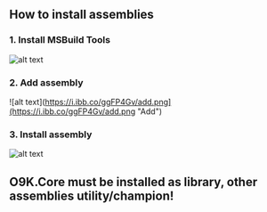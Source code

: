 ## How to install assemblies

### 1. Install MSBuild Tools
![alt text](https://i.ibb.co/S0LBW7h/ms.png "MS build")

### 2. Add assembly
![alt text](https://i.ibb.co/ggFP4Gv/add.png](https://i.ibb.co/ggFP4Gv/add.png "Add")

### 3. Install assembly
![alt text](https://i.ibb.co/1d4GKQP/install.png "Install")

## O9K.Core must be installed as library, other assemblies utility/champion!